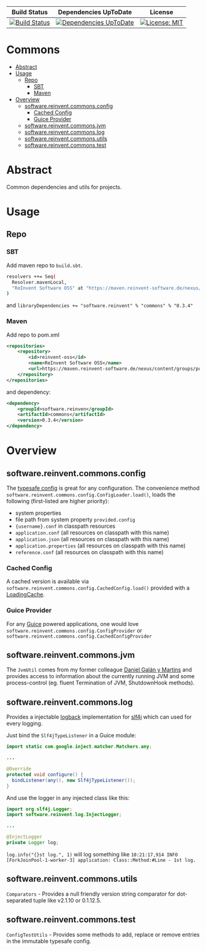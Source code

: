 | Build Status | Dependencies UpToDate | License |
|:------------:|:---------------------:|:-------:|
| [![Build Status](https://ci.reinvent-software.de/buildStatus/icon?job=Commons-Build)](https://ci.reinvent-software.de/job/Commons-Build) | [![Dependencies UpToDate](https://ci.reinvent-software.de/buildStatus/icon?job=Commons-DependencyCheck)](https://ci.reinvent-software.de/job/Commons-DependencyCheck) | [![License: MIT](https://img.shields.io/badge/License-MIT-yellow.svg)](https://opensource.org/licenses/MIT) |



Commons
==========

<!-- TOC depthFrom:1 depthTo:6 withLinks:1 updateOnSave:1 orderedList:0 -->

- [Abstract](#abstract)
- [Usage](#usage)
	- [Repo](#repo)
		- [SBT](#sbt)
		- [Maven](#maven)
- [Overview](#overview)
	- [software.reinvent.commons.config](#softwarereinventcommonsconfig)
		- [Cached Config](#cached-config)
		- [Guice Provider](#guice-provider)
	- [software.reinvent.commons.jvm](#softwarereinventcommonsjvm)
	- [software.reinvent.commons.log](#softwarereinventcommonslog)
	- [software.reinvent.commons.utils](#softwarereinventcommonsutils)
	- [software.reinvent.commons.test](#softwarereinventcommonstest)

<!-- /TOC -->

# Abstract
Common dependencies and utils for projects.

# Usage

## Repo

### SBT
Add maven repo to `build.sbt`.
```bash
resolvers ++= Seq(
  Resolver.mavenLocal,
  "ReInvent Software OSS" at "https://maven.reinvent-software.de/nexus/content/groups/public"
)
```
and  `libraryDependencies += "software.reinvent" % "commons" % "0.3.4"`

### Maven
Add repo to pom.xml

```xml
<repositories>
    <repository>
        <id>reinvent-oss</id>
        <name>ReInvent Software OSS</name>
        <url>https://maven.reinvent-software.de/nexus/content/groups/public</url>
    </repository>
</repositories>
```

and dependency:
```xml
<dependency>
    <groupId>software.reinven</groupId>
    <artifactId>commons</artifactId>
    <version>0.3.4</version>
</dependency>
```

# Overview

## software.reinvent.commons.config
The [typesafe config](https://github.com/typesafehub/config) is great for any configuration. The convenience method
`software.reinvent.commons.config.ConfigLoader.load()`, loads the following (first-listed are higher priority):

- system properties
- file path from system property `provided.config`
- `{username}.conf` in classpath resources
- `application.conf` (all resources on classpath with this name)
- `application.json` (all resources on classpath with this name)
- `application.properties` (all resources on classpath with this name)
- `reference.conf` (all resources on classpath with this name)

### Cached Config
A cached version is available via `software.reinvent.commons.config.CachedConfig.load()` provided with a [LoadingCache](https://github.com/google/guava/wiki/CachesExplained).

### Guice Provider
For any [Guice](https://github.com/google/guice) powered applications, one would love `software.reinvent.commons.config.ConfigProvider` or `software.reinvent.commons.config.CachedConfigProvider`

## software.reinvent.commons.jvm
The `JvmUtil` comes from my former colleague [Daniel Galán y Martins](https://github.com/galan/commons#degalancommonsutil) and provides access to information about the currently running JVM and some process-control (eg. fluent Termination of JVM, ShutdownHook methods).

## software.reinvent.commons.log
Provides a injectable [logback](http://logback.qos.ch/) implementation for [slf4j](http://www.slf4j.org/) which can used for every logging.

Just bind the `Slf4jTypeListener` in a Guice module:
```java
import static com.google.inject.matcher.Matchers.any;

...

@Override
protected void configure() {
  bindListener(any(), new Slf4jTypeListener());
}
```

And use the logger in any injected class like this:
```java
import org.slf4j.Logger;
import software.reinvent.log.InjectLogger;

...

@InjectLogger
private Logger log;
```

`log.info("{}st log.", 1)` will log something like `10:21:17,914 INFO [ForkJoinPool-1-worker-3] application: Class::Method:#Line - 1st log.`

## software.reinvent.commons.utils
`Comparators` - Provides a null friendly version string comparator for dot-separated tuple like v2.1.10 or 0.1.12.5.

## software.reinvent.commons.test
`ConfigTestUtils` - Provides some methods to add, replace or remove entries in the immutable typesafe config.
